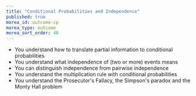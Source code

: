 ```yaml
---
title: "Conditional Probabilities and Independence"
published: true
morea_id: outcome-cp
morea_type: outcome
morea_sort_order: 40
---
```


  * You understand how to translate partial information to conditional probabilities
  * You understand what independence of (two or more) events means
  * You can distinguish independence from pairwise independence
  * You understand the multiplication rule with conditional probabilities
  * You understand the Prosecutor's Fallacy, the Simpson's paradox and the Monty Hall problem
